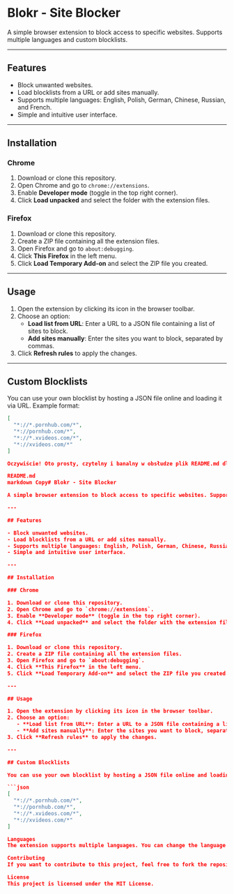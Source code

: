 # Blokr - Site Blocker

A simple browser extension to block access to specific websites. Supports multiple languages and custom blocklists.

---

## Features

- Block unwanted websites.
- Load blocklists from a URL or add sites manually.
- Supports multiple languages: English, Polish, German, Chinese, Russian, and French.
- Simple and intuitive user interface.

---

## Installation

### Chrome

1. Download or clone this repository.
2. Open Chrome and go to `chrome://extensions`.
3. Enable **Developer mode** (toggle in the top right corner).
4. Click **Load unpacked** and select the folder with the extension files.

### Firefox

1. Download or clone this repository.
2. Create a ZIP file containing all the extension files.
3. Open Firefox and go to `about:debugging`.
4. Click **This Firefox** in the left menu.
5. Click **Load Temporary Add-on** and select the ZIP file you created.

---

## Usage

1. Open the extension by clicking its icon in the browser toolbar.
2. Choose an option:
   - **Load list from URL**: Enter a URL to a JSON file containing a list of sites to block.
   - **Add sites manually**: Enter the sites you want to block, separated by commas.
3. Click **Refresh rules** to apply the changes.

---

## Custom Blocklists

You can use your own blocklist by hosting a JSON file online and loading it via URL. Example format:

```json
[
  "*://*.pornhub.com/*",
  "*://pornhub.com/*",
  "*://*.xvideos.com/*",
  "*://xvideos.com/*"
]

Oczywiście! Oto prosty, czytelny i banalny w obsłudze plik README.md dla Twojego rozszerzenia na GitHubie. Możesz go skopiować i dodać do swojego repozytorium.

README.md
markdown Copy# Blokr - Site Blocker

A simple browser extension to block access to specific websites. Supports multiple languages and custom blocklists.

---

## Features

- Block unwanted websites.
- Load blocklists from a URL or add sites manually.
- Supports multiple languages: English, Polish, German, Chinese, Russian, and French.
- Simple and intuitive user interface.

---

## Installation

### Chrome

1. Download or clone this repository.
2. Open Chrome and go to `chrome://extensions`.
3. Enable **Developer mode** (toggle in the top right corner).
4. Click **Load unpacked** and select the folder with the extension files.

### Firefox

1. Download or clone this repository.
2. Create a ZIP file containing all the extension files.
3. Open Firefox and go to `about:debugging`.
4. Click **This Firefox** in the left menu.
5. Click **Load Temporary Add-on** and select the ZIP file you created.

---

## Usage

1. Open the extension by clicking its icon in the browser toolbar.
2. Choose an option:
   - **Load list from URL**: Enter a URL to a JSON file containing a list of sites to block.
   - **Add sites manually**: Enter the sites you want to block, separated by commas.
3. Click **Refresh rules** to apply the changes.

---

## Custom Blocklists

You can use your own blocklist by hosting a JSON file online and loading it via URL. Example format:

```json
[
  "*://*.pornhub.com/*",
  "*://pornhub.com/*",
  "*://*.xvideos.com/*",
  "*://xvideos.com/*"
]

Languages
The extension supports multiple languages. You can change the language in the extension popup.

Contributing
If you want to contribute to this project, feel free to fork the repository and submit a pull request.

License
This project is licensed under the MIT License.
